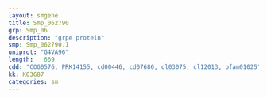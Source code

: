 ```yaml
---
layout: smgene
title: Smp_062790
grp: Smp_06
description: "grpe protein"
smp: Smp_062790.1
uniprot: "G4VA96"
length:   669
cdd: "COG0576, PRK14155, cd00446, cd07686, cl03075, cl12013, pfam01025"
kk: K03687
categories: sm
---
```

